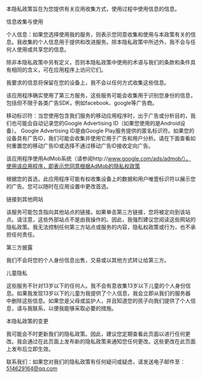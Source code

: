 本隐私政策旨在为您提供有关应用收集方式，使用过程中使用信息的信息。

信息收集与使用

个人信息：如果您选择使用我的服务，则表示您同意收集和使用与本政策有关的信息。我收集的个人信息用于提供和改进服务。除本隐私政策中所述外，我不会与任何人使用或共享您的信息。

除非本隐私政策中另有定义，否则本隐私政策中使用的术语与我们的条款和条件具有相同的含义，可在应用程序上访问它们。

我要求的信息将保留在您的设备上，我不会以任何方式收集这些信息。

该应用程序确实使用了第三方服务，这些服务可能会收集用于识别您身份的信息，包括但不限于各类广告SDK，例如facebook、google等广告商。

移动标识符：当您使用包含我们服务的移动应用程序时，出于广告或分析目的，我们也可能会自动记录您的Google Advertising ID（如果您使用的是Android设备）。 Google Advertising ID是由Google Play服务提供的匿名标识符。如果您的设备具有广告ID，我们可能会收集并使用它用于广告和用户分析。请在下面查看如何重置您的移动广告ID或选择不通过移动广告ID接收定向广告。

该应用程序使用AdMob系统（请参阅http://www.google.com/ads/admob/）。使用该应用程序，即表示您同意根据AdMob的隐私权政策

根据您的首选，此应用程序可能有权收集设备上的数据和用户唯壹标识符以展示您的广告。您可以随时在应用设置中更改首选。

链接到其他网站

该服务可能包含指向其他站点的链接。如果单击第三方链接，您将被定向到该站点。请注意，这些外部站点不是由我操作的。因此，我强烈建议您阅读这些网站的隐私政策。我无法控制任何第三方站点或服务的内容，隐私权政策或行为，也不承担任何责任。

第三方披露

我们不会将您的个人身份信息出售，交易或以其他方式转让给第三方。

儿童隐私

这些服务不针对13岁以下的任何人。我不会有意收集13岁以下儿童的个人身份信息。如果我发现13岁以下的儿童为我提供了个人信息，我会立即从我们的服务器中删除这些信息。如果您是父母或监护人，并且知道您的孩子向我们提供了个人信息，请与我联系，以便我能够采取必要的措施。

本隐私政策的变更

我可能会不时更新我们的隐私政策。因此，建议您定期查看此页面以进行任何更改。我会通过在此页面上发布新的隐私政策来通知您任何更改。这些更改在此页面上发布后立即生效。

联系我们：如果您对我们的隐私政策有任何疑问或疑虑，请发送电子邮件至：514629164@qq.com

